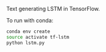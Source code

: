 Text generating LSTM in TensorFlow.

To run with conda:
```bash
conda env create
source activate tf-lstm
python lstm.py
```